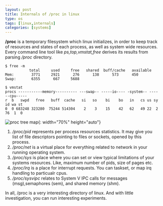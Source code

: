 ```yaml
---
layout: post
title: Internals of /proc in linux
type: os
tags: [linux,internals]
categories: [systems]
---
```

**/proc** is a temporary filesystem which linux initializes, in order to keep track of resources and states of each process, as well as system wide resources. Every command line tool like *ps,top,vmstat,free* derives its results from parsing */proc* directory.

```
$ free -m 
           total     used     free   shared  buff/cache   available
Mem:        3771     2921      276      138      573      450
Swap:       6355      667     5688

``` 

```
$ vmstat 
procs -----------memory---------- ---swap-- -----io---- -system-- ------cpu-----
r  b   swpd   free   buff  cache   si   so    bi    bo   in   cs us sy id wa st
0  0 683248 323280  75244 514304    2    3    15    42   62   49 22  2 76  1  0
```

![proc tree map](https://rarchk.github.io/public/images/proc.png){: width="70%" height="auto"}


1. */proc/pid* represents per process resources statistics. It may give you list of file descriptors pointing to files or sockets, opened by this process. 
2. */proc/net* is a virtual place for everything related to network in your running operating system.
3. */proc/sys* is place where you can set or view typical limitations of your systems resources. Like, maximum number of pids, size of pages etc. 
4. */proc/irq*  is a place for interrupt requests. You can taskset, or map irq handling to particualr cpus. 
5. */proc/sysvipc* relates to System V IPC calls for messages (msg),semaphores (sem), and shared memory (shm).

In all, /proc is a very interesting directory of linux. And with little investigation, you can run interesting experiments.